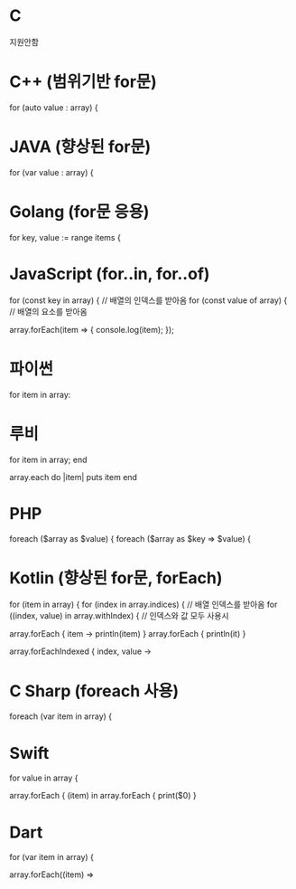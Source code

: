 # C
지원안함


# C++ (범위기반 for문)
for (auto value : array) {


# JAVA (향상된 for문)
for (var value : array) {


# Golang (for문 응용)
for key, value := range items {


# JavaScript (for..in, for..of)
for (const key in array) {    // 배열의 인덱스를 받아옴
for (const value of array) {  // 배열의 요소를 받아옴

array.forEach(item => {
    console.log(item);
});


# 파이썬
for item in array:


# 루비
for item in array; end

array.each do |item|
    puts item
end


# PHP
foreach ($array as $value) {
foreach ($array as $key => $value) {


# Kotlin (향상된 for문, forEach)
for (item in array) {
for (index in array.indices) {  // 배열 인덱스를 받아옴
for ((index, value) in array.withIndex) {  // 인덱스와 값 모두 사용시

array.forEach { item -> println(item) }
array.forEach { println(it) }

array.forEachIndexed { index, value ->


# C Sharp (foreach 사용)
foreach (var item in array) {


# Swift
for value in array {

array.forEach { (item) in
array.forEach { print($0) }


# Dart
for (var item in array) {

array.forEach((item) =>
